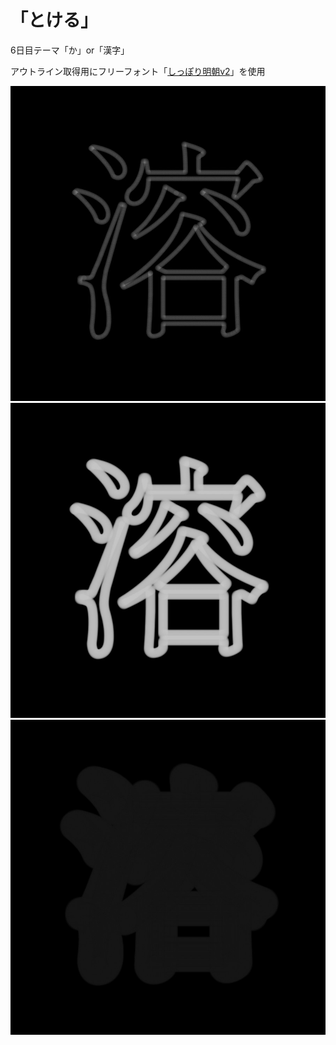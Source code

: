 # 「とける」

6日目テーマ「か」or「漢字」

アウトライン取得用にフリーフォント「[しっぽり明朝v2](https://fontdasu.com/1081)」を使用

![「とける」1](./Processing/Kanji/frames/0001.jpg)
![「とける」2](./Processing/Kanji/frames/0018.jpg)
![「とける」3](./Processing/Kanji/frames/0080.jpg)